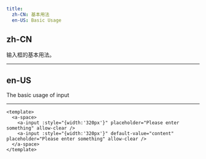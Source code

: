 ```yaml
title:
  zh-CN: 基本用法
  en-US: Basic Usage
```

## zh-CN

输入框的基本用法。

---

## en-US

The basic usage of input

---

```vue
<template>
  <a-space>
    <a-input :style="{width:'320px'}" placeholder="Please enter something" allow-clear />
    <a-input :style="{width:'320px'}" default-value="content" placeholder="Please enter something" allow-clear />
  </a-space>
</template>
```
